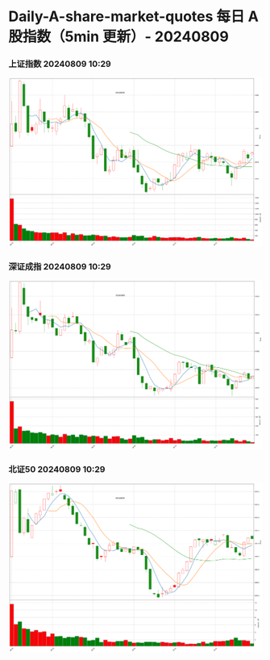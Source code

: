 
# Daily-A-share-market-quotes 每日 A 股指数（5min 更新）- 20240809

### 上证指数 20240809 10:29
![](./fig/2024/8/20240809-sh000001.png)

### 深证成指 20240809 10:29
![](./fig/2024/8/20240809-sz399001.png)

### 北证50 20240809 10:29
![](./fig/2024/8/20240809-bj899050.png)
